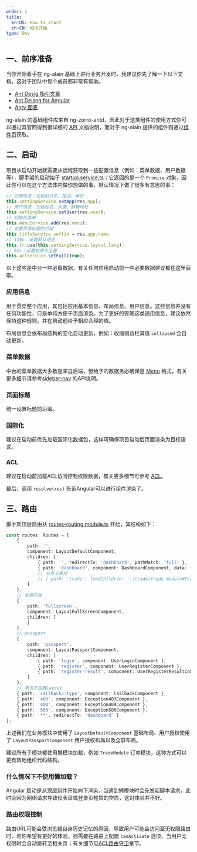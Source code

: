 ```yaml
---
order: 1
title:
  en-US: How to start
  zh-CN: 如何开始
type: Dev
---
```


## 一、前序准备

当你开始着手在 ng-alain 基础上进行业务开发时，我建议你先了解一下以下文档，这对于团队中每个成员都非常有帮助。

+ [Ant Desig 指引文章](//ant.design/docs/spec/introduce-cn)
+ [Ant Deisng for Angular](//ng.ant.design/)
+ [Antv 图表](//antv.alipay.com/zh-cn/index.html)

ng-alain 的基础组件库来自 ng-zorro-antd，因此对于这类组件的使用方式你可以通过其官网得到很详细的 [API](//ng.ant.design/) 文档说明，而对于 ng-alain 提供的组件则通过[组件页](/components)获取。

## 二、启动

项目从启动开始就需要从远程获取到一些配置信息（例如：菜单数据、用户数据等），脚手架的启动始于 [startup.service.ts](https://github.com/cipchk/ng-alain/blob/master/src/app/core/startup/startup.service.ts)；它返回的是一个 `Promise` 对象，因此你可以在这个方法体内做你想做的事，默认情况下做了很多有意思的事：

```ts
// 应用信息：包括站点名、描述、年份
this.settingService.setApp(res.app);
// 用户信息：包括姓名、头像、邮箱地址
this.settingService.setUser(res.user);
// 初始化菜单
this.menuService.add(res.menu);
// 设置页面标题的后缀
this.titleService.suffix = res.app.name;
// i18n：设置默认语言
this.tr.use(this.settingService.layout.lang);
// ACL：设置权限为全量
this.aclService.setFull(true);
```

以上这些是中台一些必备数据，有关任何应用启动前一些必要数据建议都在这里获取。

### 应用信息

用于贯穿整个应用，其包括应用基本信息、布局信息、用户信息。这些信息并没有任何功能性，只是单纯方便于页面渲染。为了更好的管理这类通用信息，建议依然保持这种规则，并在启动前给予相应合理的值。

布局信息会依布局结构的变化自动更新，例如：收缩侧边栏其值 `collapsed` 会自动更新。

### 菜单数据

中台的菜单数据大多数是来自后端，但给予的数据务必确保是 [Menu](https://github.com/cipchk/delon/blob/master/packages/theme/src/services/menu/interface.ts) 格式，有关更多细节请参考[sidebar-nav](/components/sidebar-nav) 的API说明。

### 页面标题

统一设置标题前后缀。

### 国际化

建议在启动前优先加载国际化数据包，这样可确保项目启动后页面渲染为目标语言。

### ACL

建议在启动前加载ACL访问控制权限数据，有关更多细节可参考 [ACL](/acl)。

最后，调用 `resolve(res)` 告诉Angular可以进行组件渲染了。

## 三、路由

脚手架顶层路由从 [routes-routing.module.ts](https://github.com/cipchk/ng-alain/blob/master/src/app/routes/routes-routing.module.ts) 开始，其结构如下：

```ts
const routes: Routes = [
    {
        path: '',
        component: LayoutDefaultComponent,
        children: [
            { path: '', redirectTo: 'dashboard', pathMatch: 'full' },
            { path: 'dashboard', component: DashboardComponent, data: { title: '仪表盘' } },
            // 业务子模块
            // { path: 'trade', loadChildren: './trade/trade.module#TradeModule' }
        ]
    },
    // 全屏布局
    {
        path: 'fullscreen',
        component: LayoutFullScreenComponent,
        children: [
        ]
    },
    // passport
    {
        path: 'passport',
        component: LayoutPassportComponent,
        children: [
            { path: 'login', component: UserLoginComponent },
            { path: 'register', component: UserRegisterComponent },
            { path: 'register-result', component: UserRegisterResultComponent }
        ]
    },
    // 单页不包裹Layout
    { path: 'callback/:type', component: CallbackComponent },
    { path: '403', component: Exception403Component },
    { path: '404', component: Exception404Component },
    { path: '500', component: Exception500Component },
    { path: '**', redirectTo: 'dashboard' }
];
```

上述我们在业务模块中使用了 `LayoutDefaultComponent` 基础布局、用户授权使用了 `LayoutPassportComponent` 用户授权布局以及全屏布局。

建议所有子模块都使用懒模块加载，例如 `TradeModule` 订单模块，这种方式可以更有效地组织代码结构。

### 什么情况下不使用懒加载？

Angular 启动是从顶层组件开始向下渲染，当遇到懒模块时会先发起脚本请求，此时会因为网络请求导致仪表盘或登录页短暂的空白，这对体验并不好。

### 路由权限控制

路由URL可能会受浏览器自身历史记忆的原因，导致用户可能会访问至无权限路由时，若你希望有更好的体验，则需要在路由上配置 `canActivate` 选项，当用户无权限时会自动跳转至相关页；有关细节见[ACL路由守卫](/acl/guard)章节。

